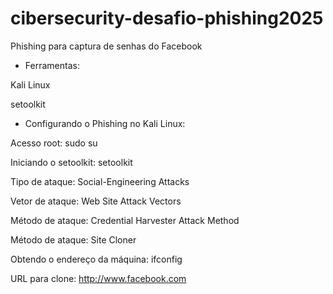 # cibersecurity-desafio-phishing2025
Phishing para captura de senhas do Facebook

- Ferramentas:

Kali Linux

setoolkit

- Configurando o Phishing no Kali Linux:

  
Acesso root: sudo su

Iniciando o setoolkit: setoolkit

Tipo de ataque: Social-Engineering Attacks

Vetor de ataque: Web Site Attack Vectors

Método de ataque: Credential Harvester Attack Method 

Método de ataque: Site Cloner

Obtendo o endereço da máquina: ifconfig


URL para clone: http://www.facebook.com
